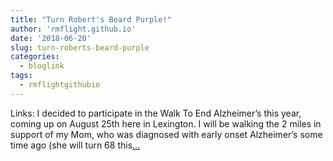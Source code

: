 ```yaml
---
title: "Turn Robert's Beard Purple!"
author: 'rmflight.github.io'
date: '2018-06-20'
slug: turn-roberts-beard-purple
categories:
  - bloglink
tags:
  - rmflightgithubio
---
```


Links: I decided to participate in the Walk To End Alzheimer’s this year, coming up on August 25th here in Lexington. I will be walking the 2 miles in support of my Mom, who was diagnosed with early onset Alzheimer’s some time ago (she will turn 68 this[... <i class="fas fa-external-link-alt"></i>](http://rmflight.github.io/post/turn-roberts-beard-purple/)

